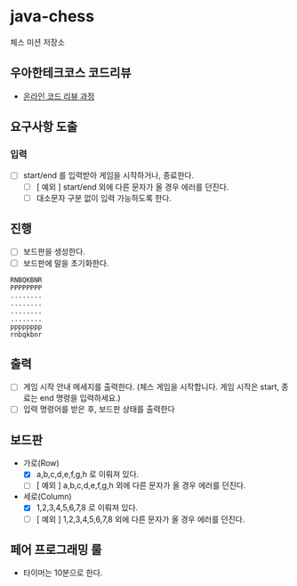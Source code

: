 # java-chess

체스 미션 저장소

## 우아한테크코스 코드리뷰

- [온라인 코드 리뷰 과정](https://github.com/woowacourse/woowacourse-docs/blob/master/maincourse/README.md)

## 요구사항 도출

### 입력

- [ ] start/end 를 입력받아 게임을 시작하거나, 종료한다.
    - [ ] [ 예외 ] start/end 외에 다른 문자가 올 경우 에러를 던진다.
    - [ ] 대소문자 구분 없이 입력 가능하도록 한다.

## 진행

- [ ] 보드판을 생성한다.
- [ ] 보드판에 말을 초기화한다.

```text
RNBQKBNR
PPPPPPPP
........
........
........
........
pppppppp
rnbqkbnr
```

## 출력

- [ ] 게임 시작 안내 메세지를 출력한다. (체스 게임을 시작합니다. 게임 시작은 start, 종료는 end 명령을 입력하세요.)
- [ ] 입력 명령어를 받은 후, 보드판 상태를 출력한다

## 보드판

- 가로(Row)
    - [x] a,b,c,d,e,f,g,h 로 이뤄져 있다.
    - [ ] [ 예외 ] a,b,c,d,e,f,g,h 외에 다른 문자가 올 경우 에러를 던진다.

- 세로(Column)
    - [x] 1,2,3,4,5,6,7,8 로 이뤄져 있다.
    - [ ] [ 예외 ] 1,2,3,4,5,6,7,8 외에 다른 문자가 올 경우 에러를 던진다.

## 페어 프로그래밍 룰

- 타이머는 10분으로 한다.
